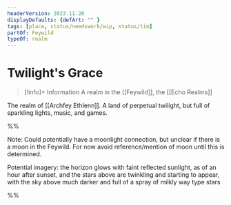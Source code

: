 ```yaml
---
headerVersion: 2023.11.20
displayDefaults: {defArt: "" }
tags: [place, status/needswork/wip, status/tim]
partOf: Feywild
typeOf: realm
---
```

# Twilight's Grace
>[!info]+ Information
> A realm in the [[Feywild]], the [[Echo Realms]]

The realm of [[Archfey Ethlenn]]. A land of perpetual twilight, but full of sparkling lights, music, and games.

%% 

Note: Could potentially have a moonlight connection, but unclear if there is a moon in the Feywild. For now avoid reference/mention of moon until this is determined.

Potential imagery: the horizon glows with faint reflected sunlight, as of an hour after sunset, and the stars above are twinkling and starting to appear,  with the sky above much darker and full of a spray of milkly way type stars

%%